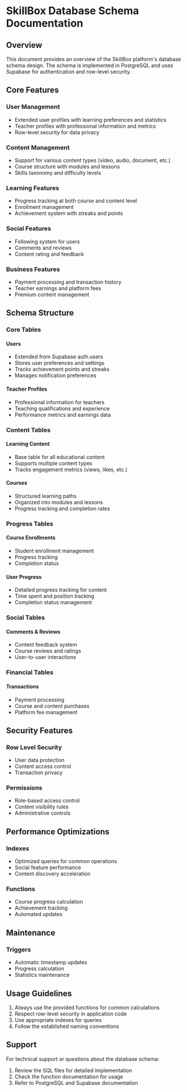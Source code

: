 # SkillBox Database Schema Documentation

## Overview
This document provides an overview of the SkillBox platform's database schema design. The schema is implemented in PostgreSQL and uses Supabase for authentication and row-level security.

## Core Features

### User Management
- Extended user profiles with learning preferences and statistics
- Teacher profiles with professional information and metrics
- Row-level security for data privacy

### Content Management
- Support for various content types (video, audio, document, etc.)
- Course structure with modules and lessons
- Skills taxonomy and difficulty levels

### Learning Features
- Progress tracking at both course and content level
- Enrollment management
- Achievement system with streaks and points

### Social Features
- Following system for users
- Comments and reviews
- Content rating and feedback

### Business Features
- Payment processing and transaction history
- Teacher earnings and platform fees
- Premium content management

## Schema Structure

### Core Tables

#### Users
- Extended from Supabase auth.users
- Stores user preferences and settings
- Tracks achievement points and streaks
- Manages notification preferences

#### Teacher Profiles
- Professional information for teachers
- Teaching qualifications and experience
- Performance metrics and earnings data

### Content Tables

#### Learning Content
- Base table for all educational content
- Supports multiple content types
- Tracks engagement metrics (views, likes, etc.)

#### Courses
- Structured learning paths
- Organized into modules and lessons
- Progress tracking and completion rates

### Progress Tables

#### Course Enrollments
- Student enrollment management
- Progress tracking
- Completion status

#### User Progress
- Detailed progress tracking for content
- Time spent and position tracking
- Completion status management

### Social Tables

#### Comments & Reviews
- Content feedback system
- Course reviews and ratings
- User-to-user interactions

### Financial Tables

#### Transactions
- Payment processing
- Course and content purchases
- Platform fee management

## Security Features

### Row Level Security
- User data protection
- Content access control
- Transaction privacy

### Permissions
- Role-based access control
- Content visibility rules
- Administrative controls

## Performance Optimizations

### Indexes
- Optimized queries for common operations
- Social feature performance
- Content discovery acceleration

### Functions
- Course progress calculation
- Achievement tracking
- Automated updates

## Maintenance

### Triggers
- Automatic timestamp updates
- Progress calculation
- Statistics maintenance

## Usage Guidelines

1. Always use the provided functions for common calculations
2. Respect row-level security in application code
3. Use appropriate indexes for queries
4. Follow the established naming conventions

## Support

For technical support or questions about the database schema:
1. Review the SQL files for detailed implementation
2. Check the function documentation for usage
3. Refer to PostgreSQL and Supabase documentation
